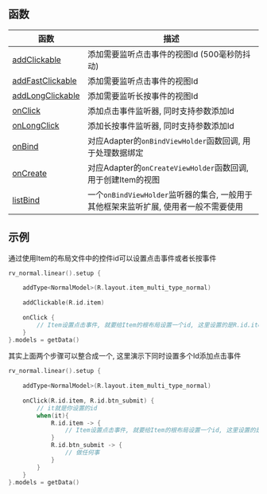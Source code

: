 ## 函数

| 函数 | 描述 |
|-|-|
| [addClickable](api/brv/com.drake.brv/-binding-adapter/add-clickable.md) | 添加需要监听点击事件的视图Id (500毫秒防抖动) |
| [addFastClickable](api/brv/com.drake.brv/-binding-adapter/add-fast-clickable.md) | 添加需要监听点击事件的视图Id |
| [addLongClickable](api/brv/com.drake.brv/-binding-adapter/add-long-clickable.md) | 添加需要监听长按事件的视图Id |
| [onClick](api/brv/com.drake.brv/-binding-adapter/on-click.md) | 添加点击事件监听器, 同时支持参数添加Id |
| [onLongClick](api/brv/com.drake.brv/-binding-adapter/on-long-click.md) | 添加长按事件监听器, 同时支持参数添加Id |
| [onBind](api/brv/com.drake.brv/-binding-adapter/on-bind.md) | 对应Adapter的`onBindViewHolder`函数回调, 用于处理数据绑定 |
| [onCreate](api/brv/com.drake.brv/-binding-adapter/on-create.md) | 对应Adapter的`onCreateViewHolder`函数回调, 用于创建Item的视图 |
| [listBind](api/brv/com.drake.brv/-binding-adapter/list-bind.md.md) | 一个`onBindViewHolder`监听器的集合, 一般用于其他框架来监听扩展, 使用者一般不需要使用 |


## 示例

通过使用Item的布局文件中的控件id可以设置点击事件或者长按事件

```kotlin
rv_normal.linear().setup {
    
    addType<NormalModel>(R.layout.item_multi_type_normal)
    
    addClickable(R.id.item)
    
    onClick {
        // Item设置点击事件, 就要给Item的根布局设置一个id, 这里设置的是R.id.item
    }
}.models = getData()
```



其实上面两个步骤可以整合成一个, 这里演示下同时设置多个Id添加点击事件

```kotlin
rv_normal.linear().setup {
    
    addType<NormalModel>(R.layout.item_multi_type_normal)
    
    onClick(R.id.item, R.id.btn_submit) {
        // it就是你设置的id
        when(it){ 
            R.id.item -> {
                // Item设置点击事件, 就要给Item的根布局设置一个id, 这里设置的是R.id.item
            } 
            R.id.btn_submit -> {
                // 做任何事
            }
        }
    }
}.models = getData()
```